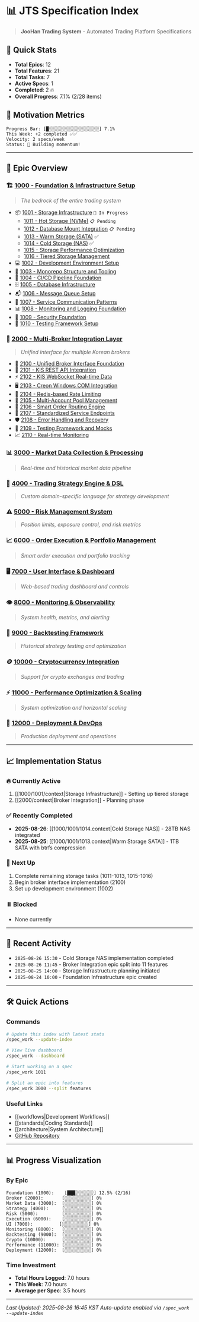 # 📊 JTS Specification Index

> **JooHan Trading System** - Automated Trading Platform Specifications

## 🎯 Quick Stats
<!-- These stats will be auto-updated by /spec_work --update-index -->
- **Total Epics**: 12
- **Total Features**: 21
- **Total Tasks**: 7
- **Active Specs**: 1
- **Completed**: 2 🔥
- **Overall Progress**: 7.1% (2/28 items)

## 🚀 Motivation Metrics
```
Progress Bar: [█░░░░░░░░░░░░░░░░░░░] 7.1%
This Week: +2 completed ✅✅
Velocity: 2 specs/week
Status: 🚀 Building momentum!
```

---

## 📁 Epic Overview

### 🏗️ [1000 - Foundation & Infrastructure Setup](1000/epic)
> *The bedrock of the entire trading system*

- 📦 [1001 - Storage Infrastructure](1000/1001/spec) `🚧 In Progress`
  - [1011 - Hot Storage (NVMe)](1000/1001/1011) `📋 Pending`
  - [1012 - Database Mount Integration](1000/1001/1012) `📋 Pending`
  - [1013 - Warm Storage (SATA)](1000/1001/1013) ✅
  - [1014 - Cold Storage (NAS)](1000/1001/1014) ✅
  - [1015 - Storage Performance Optimization](1000/1001/1015)
  - [1016 - Tiered Storage Management](1000/1001/1016)
- 💻 [1002 - Development Environment Setup](1000/1002/spec)
- 📂 [1003 - Monorepo Structure and Tooling](1000/1003/spec)
- 🔄 [1004 - CI/CD Pipeline Foundation](1000/1004/spec)
- 🗄️ [1005 - Database Infrastructure](1000/1005/spec)
- 📬 [1006 - Message Queue Setup](1000/1006/spec)
- 🔗 [1007 - Service Communication Patterns](1000/1007/spec)
- 📊 [1008 - Monitoring and Logging Foundation](1000/1008/spec)
- 🔐 [1009 - Security Foundation](1000/1009/spec)
- 🧪 [1010 - Testing Framework Setup](1000/1010/spec)

### 🔌 [2000 - Multi-Broker Integration Layer](2000/epic)
> *Unified interface for multiple Korean brokers*

- 🎯 [2100 - Unified Broker Interface Foundation](2000/2100)
- 📡 [2101 - KIS REST API Integration](2000/2101)
- ⚡ [2102 - KIS WebSocket Real-time Data](2000/2102)
- 🖥️ [2103 - Creon Windows COM Integration](2000/2103)
- 🚦 [2104 - Redis-based Rate Limiting](2000/2104)
- 👥 [2105 - Multi-Account Pool Management](2000/2105)
- 🧠 [2106 - Smart Order Routing Engine](2000/2106)
- 🔧 [2107 - Standardized Service Endpoints](2000/2107)
- 🛡️ [2108 - Error Handling and Recovery](2000/2108)
- 🧪 [2109 - Testing Framework and Mocks](2000/2109)
- 📈 [2110 - Real-time Monitoring](2000/2110)

### 📊 [3000 - Market Data Collection & Processing](3000/epic)
> *Real-time and historical market data pipeline*

### 🤖 [4000 - Trading Strategy Engine & DSL](4000/epic)
> *Custom domain-specific language for strategy development*

### ⚠️ [5000 - Risk Management System](5000/epic)
> *Position limits, exposure control, and risk metrics*

### 📈 [6000 - Order Execution & Portfolio Management](6000/epic)
> *Smart order execution and portfolio tracking*

### 🖥️ [7000 - User Interface & Dashboard](7000/epic)
> *Web-based trading dashboard and controls*

### 👁️ [8000 - Monitoring & Observability](8000/epic)
> *System health, metrics, and alerting*

### 🔄 [9000 - Backtesting Framework](9000/epic)
> *Historical strategy testing and optimization*

### 🪙 [10000 - Cryptocurrency Integration](10000/epic)
> *Support for crypto exchanges and trading*

### ⚡ [11000 - Performance Optimization & Scaling](11000/epic)
> *System optimization and horizontal scaling*

### 🚀 [12000 - Deployment & DevOps](12000/epic)
> *Production deployment and operations*

---

## 📈 Implementation Status

### 🔥 Currently Active
1. [[1000/1001/context|Storage Infrastructure]] - Setting up tiered storage
2. [[2000/context|Broker Integration]] - Planning phase

### ✅ Recently Completed
- **2025-08-26**: [[1000/1001/1014.context|Cold Storage NAS]] - 28TB NAS integrated
- **2025-08-25**: [[1000/1001/1013.context|Warm Storage SATA]] - 1TB SATA with btrfs compression

### 🎯 Next Up
1. Complete remaining storage tasks (1011-1013, 1015-1016)
2. Begin broker interface implementation (2100)
3. Set up development environment (1002)

### ⏸️ Blocked
- None currently

---

## 📅 Recent Activity
<!-- Auto-updated by /spec_work --update-index -->
- `2025-08-26 15:30` - Cold Storage NAS implementation completed
- `2025-08-26 11:45` - Broker Integration epic split into 11 features
- `2025-08-25 14:00` - Storage Infrastructure planning initiated
- `2025-08-24 10:00` - Foundation Infrastructure epic created

---

## 🛠️ Quick Actions

### Commands
```bash
# Update this index with latest stats
/spec_work --update-index

# View live dashboard
/spec_work --dashboard

# Start working on a spec
/spec_work 1011

# Split an epic into features
/spec_work 3000 --split features
```

### Useful Links
- [[workflows|Development Workflows]]
- [[standards|Coding Standards]]
- [[architecture|System Architecture]]
- [GitHub Repository](https://github.com/yourusername/jts)

---

## 📊 Progress Visualization

### By Epic
```
Foundation (1000):    [███░░░░░░░] 12.5% (2/16)
Broker (2000):       [░░░░░░░░░░] 0%
Market Data (3000):  [░░░░░░░░░░] 0%
Strategy (4000):     [░░░░░░░░░░] 0%
Risk (5000):         [░░░░░░░░░░] 0%
Execution (6000):    [░░░░░░░░░░] 0%
UI (7000):          [░░░░░░░░░░] 0%
Monitoring (8000):   [░░░░░░░░░░] 0%
Backtesting (9000):  [░░░░░░░░░░] 0%
Crypto (10000):      [░░░░░░░░░░] 0%
Performance (11000): [░░░░░░░░░░] 0%
Deployment (12000):  [░░░░░░░░░░] 0%
```

### Time Investment
- **Total Hours Logged**: 7.0 hours
- **This Week**: 7.0 hours
- **Average per Spec**: 3.5 hours

---

*Last Updated: 2025-08-26 16:45 KST*
*Auto-update enabled via `/spec_work --update-index`*